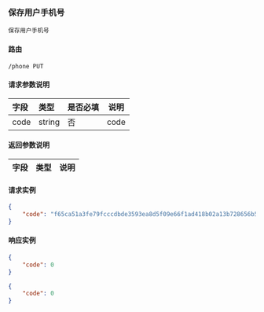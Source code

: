 ### 保存用户手机号
    保存用户手机号
#### 路由 
    /phone PUT
#### 请求参数说明
| 字段   | 类型  | 是否必填 | 说明 |
|:-----|:----|:-----|----|
|code|string|否|code|
#### 返回参数说明 
| 字段   | 类型  | 说明 |
|:-----|:----|----|


#### 请求实例
```json
{
    "code": "f65ca51a3fe79fcccdbde3593ea8d5f09e66f1ad418b02a13b728656b5bf7839"
}
```

#### 响应实例
```json
{
    "code": 0
}
```
```json
{
    "code": 0
}
```